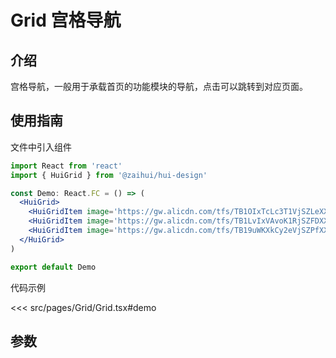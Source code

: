 # Grid 宫格导航

## 介绍

宫格导航，一般用于承载首页的功能模块的导航，点击可以跳转到对应页面。

## 使用指南

文件中引入组件

```jsx
import React from 'react'
import { HuiGrid } from '@zaihui/hui-design'

const Demo: React.FC = () => (
  <HuiGrid>
    <HuiGridItem image='https://gw.alicdn.com/tfs/TB1OIxTcLc3T1VjSZLeXXbZsVXa-183-144.png?getAvatar=1' text='天猫新品' />
    <HuiGridItem image='https://gw.alicdn.com/tfs/TB1LvIxVAvoK1RjSZFDXXXY3pXa-183-144.png?getAvatar=1' text='今日爆款' />
    <HuiGridItem image='https://gw.alicdn.com/tfs/TB19uWKXkCy2eVjSZPfXXbdgpXa-183-144.png?getAvatar=1' text='天猫国际' />
  </HuiGrid>
)

export default Demo
```

代码示例

<<< src/pages/Grid/Grid.tsx#demo

## 参数

<auto-doc path="components/Grid/Grid.tsx" />

<demo-phone page="/pages/Grid/Grid" />
